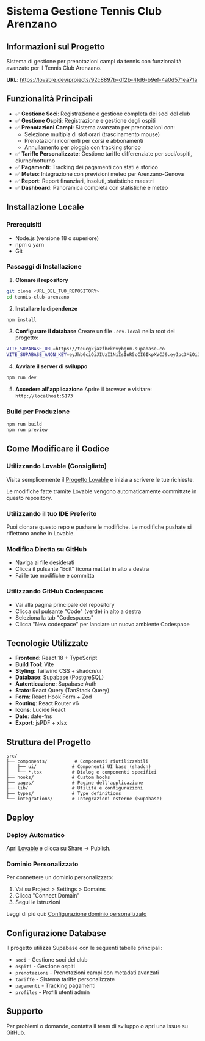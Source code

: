 # Sistema Gestione Tennis Club Arenzano

## Informazioni sul Progetto

Sistema di gestione per prenotazioni campi da tennis con funzionalità avanzate per il Tennis Club Arenzano.

**URL**: https://lovable.dev/projects/92c8897b-df2b-4fd6-b9ef-4a0d571ea71a

## Funzionalità Principali

- ✅ **Gestione Soci**: Registrazione e gestione completa dei soci del club
- ✅ **Gestione Ospiti**: Registrazione e gestione degli ospiti
- ✅ **Prenotazioni Campi**: Sistema avanzato per prenotazioni con:
  - Selezione multipla di slot orari (trascinamento mouse)
  - Prenotazioni ricorrenti per corsi e abbonamenti
  - Annullamento per pioggia con tracking storico
- ✅ **Tariffe Personalizzate**: Gestione tariffe differenziate per soci/ospiti, diurno/notturno
- ✅ **Pagamenti**: Tracking dei pagamenti con stati e storico
- ✅ **Meteo**: Integrazione con previsioni meteo per Arenzano-Genova
- ✅ **Report**: Report finanziari, insoluti, statistiche maestri
- ✅ **Dashboard**: Panoramica completa con statistiche e meteo

## Installazione Locale

### Prerequisiti
- Node.js (versione 18 o superiore)
- npm o yarn
- Git

### Passaggi di Installazione

1. **Clonare il repository**
```sh
git clone <URL_DEL_TUO_REPOSITORY>
cd tennis-club-arenzano
```

2. **Installare le dipendenze**
```sh
npm install
```

3. **Configurare il database**
Creare un file `.env.local` nella root del progetto:
```sh
VITE_SUPABASE_URL=https://teucgkjazfheknvybgnm.supabase.co
VITE_SUPABASE_ANON_KEY=eyJhbGciOiJIUzI1NiIsInR5cCI6IkpXVCJ9.eyJpc3MiOiJzdXBhYmFzZSIsInJlZiI6InRldWNna2phemZoZWtudnliZ25tIiwicm9sZSI6ImFub24iLCJpYXQiOjE3NTE2NDU1NTIsImV4cCI6MjA2NzIyMTU1Mn0.9zUVqW-6uLd7j2tWx-yEESD0NwWZkhcVJsA1m8jZsZs
```

4. **Avviare il server di sviluppo**
```sh
npm run dev
```

5. **Accedere all'applicazione**
Aprire il browser e visitare: `http://localhost:5173`

### Build per Produzione

```sh
npm run build
npm run preview
```

## Come Modificare il Codice

### Utilizzando Lovable (Consigliato)
Visita semplicemente il [Progetto Lovable](https://lovable.dev/projects/92c8897b-df2b-4fd6-b9ef-4a0d571ea71a) e inizia a scrivere le tue richieste.

Le modifiche fatte tramite Lovable vengono automaticamente committate in questo repository.

### Utilizzando il tuo IDE Preferito
Puoi clonare questo repo e pushare le modifiche. Le modifiche pushate si riflettono anche in Lovable.

### Modifica Diretta su GitHub
- Naviga ai file desiderati
- Clicca il pulsante "Edit" (icona matita) in alto a destra
- Fai le tue modifiche e committa

### Utilizzando GitHub Codespaces
- Vai alla pagina principale del repository
- Clicca sul pulsante "Code" (verde) in alto a destra
- Seleziona la tab "Codespaces"
- Clicca "New codespace" per lanciare un nuovo ambiente Codespace

## Tecnologie Utilizzate

- **Frontend**: React 18 + TypeScript
- **Build Tool**: Vite
- **Styling**: Tailwind CSS + shadcn/ui
- **Database**: Supabase (PostgreSQL)
- **Autenticazione**: Supabase Auth
- **Stato**: React Query (TanStack Query)
- **Form**: React Hook Form + Zod
- **Routing**: React Router v6
- **Icons**: Lucide React
- **Date**: date-fns
- **Export**: jsPDF + xlsx

## Struttura del Progetto

```
src/
├── components/          # Componenti riutilizzabili
│   ├── ui/             # Componenti UI base (shadcn)
│   └── *.tsx           # Dialog e componenti specifici
├── hooks/              # Custom hooks
├── pages/              # Pagine dell'applicazione
├── lib/                # Utilità e configurazioni
├── types/              # Type definitions
└── integrations/       # Integrazioni esterne (Supabase)
```

## Deploy

### Deploy Automatico
Apri [Lovable](https://lovable.dev/projects/92c8897b-df2b-4fd6-b9ef-4a0d571ea71a) e clicca su Share -> Publish.

### Dominio Personalizzato
Per connettere un dominio personalizzato:
1. Vai su Project > Settings > Domains
2. Clicca "Connect Domain"
3. Segui le istruzioni

Leggi di più qui: [Configurazione dominio personalizzato](https://docs.lovable.dev/tips-tricks/custom-domain#step-by-step-guide)

## Configurazione Database

Il progetto utilizza Supabase con le seguenti tabelle principali:
- `soci` - Gestione soci del club
- `ospiti` - Gestione ospiti
- `prenotazioni` - Prenotazioni campi con metadati avanzati
- `tariffe` - Sistema tariffe personalizzate
- `pagamenti` - Tracking pagamenti
- `profiles` - Profili utenti admin

## Supporto

Per problemi o domande, contatta il team di sviluppo o apri una issue su GitHub.
